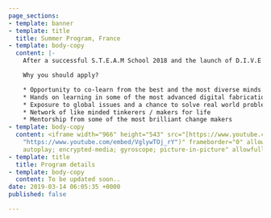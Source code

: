 ```yaml
---
page_sections:
- template: banner
- template: title
  title: Summer Program, France
- template: body-copy
  content: |-
    After a successful S.T.E.A.M School 2018 and the launch of D.I.V.E 2019, we bring to you yet another program to provide a global learning experience, this time in Paris, France. The **Summer Program** in France is a one month long project based program which Maker’s Asylum will be conducting in partnership with CRI, Interdisciplinary Research Center.

    Why you should apply?

    * Opportunity to co-learn from the best and the most diverse minds
    * Hands on learning in some of the most advanced digital fabrication labs
    * Exposure to global issues and a chance to solve real world problems using technology
    * Network of like minded tinkerers / makers for life
    * Mentorship from some of the most brilliant change makers
- template: body-copy
  content: <iframe width="966" height="543" src="[https://www.youtube.com/embed/VglywTOj_rY](https://www.youtube.com/embed/VglywTOj_rY
    "https://www.youtube.com/embed/VglywTOj_rY")" frameborder="0" allow="accelerometer;
    autoplay; encrypted-media; gyroscope; picture-in-picture" allowfullscreen></iframe>
- template: title
  title: Program details
- template: body-copy
  content: To be updated soon..
date: 2019-03-14 06:05:35 +0000
published: false

---
```

